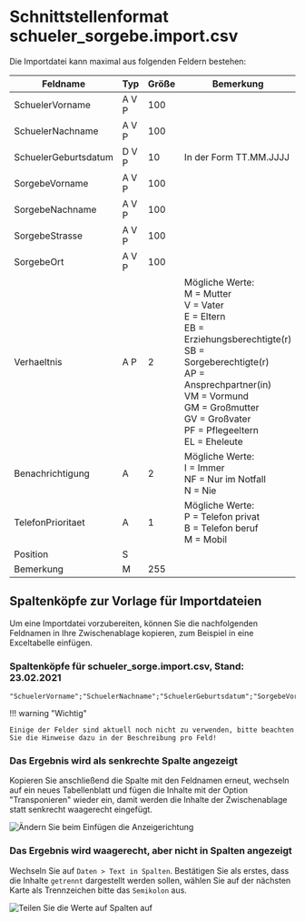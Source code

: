 # Schnittstellenformat schueler_sorgebe.import.csv

Die Importdatei kann maximal aus folgenden Feldern bestehen:

Feldname |Typ |Größe| Bemerkung
--|--|--|--
SchuelerVorname |A V P| 100|
SchuelerNachname |A V P |100|
SchuelerGeburtsdatum |D V P |10| In der Form TT.MM.JJJJ
SorgebeVorname| A V P |100|
SorgebeNachname| A V P |100|
SorgebeStrasse| A V P |100|
SorgebeOrt |A V P| 100|
Verhaeltnis |A P |2 |Mögliche Werte:<br/>M = Mutter<br/>V = Vater<br/>E = Eltern<br/>EB = Erziehungsberechtigte(r)<br/>SB = Sorgeberechtigte(r)<br/>AP = Ansprechpartner(in)<br/>VM = Vormund<br/>GM = Großmutter<br/>GV = Großvater<br/>PF = Pflegeeltern<br/>EL = Eheleute
Benachrichtigung |A| 2| Mögliche Werte:<br/>I = Immer<br/>NF = Nur im Notfall<br/>N = Nie
TelefonPrioritaet |A |1 |Mögliche Werte:<br/>P = Telefon privat<br/>B = Telefon beruf<br/>M = Mobil
Position| S ||
Bemerkung |M |255 |

## Spaltenköpfe zur Vorlage für Importdateien

Um eine Importdatei vorzubereiten, können Sie die nachfolgenden Feldnamen in Ihre Zwischenablage kopieren, zum Beispiel in eine Exceltabelle einfügen.

### Spaltenköpfe für schueler_sorge.import.csv, Stand: 23.02.2021

```
"SchuelerVorname";"SchuelerNachname";"SchuelerGeburtsdatum";"SorgebeVorname";"SorgebeNachname";"SorgebeStrasse";"SorgebeOrt";"Verhaeltnis";"Benachrichtigung";"TelefonPrioritaet";"Position";"Bemerkung"
```

!!! warning "Wichtig"

    Einige der Felder sind aktuell noch nicht zu verwenden, bitte beachten Sie die Hinweise dazu in der Beschreibung pro Feld!


### Das Ergebnis wird als senkrechte Spalte angezeigt

Kopieren Sie anschließend die Spalte mit den Feldnamen erneut, wechseln auf ein neues Tabellenblatt und fügen die Inhalte mit der Option "Transponieren" wieder ein, damit werden die Inhalte der Zwischenablage statt senkrecht waagerecht eingefügt.

![Ändern Sie beim Einfügen die Anzeigerichtung](/assets/images/importe/magimp-8.png)

### Das Ergebnis wird waagerecht, aber nicht in Spalten angezeigt

Wechseln Sie auf `Daten > Text in Spalten`. Bestätigen Sie als erstes, dass die Inhalte `getrennt` dargestellt werden sollen, wählen Sie auf der nächsten Karte als Trennzeichen bitte das ``Semikolon`` aus.

![Teilen Sie die Werte auf Spalten auf](/assets/images/importe/magimp-9.png)
